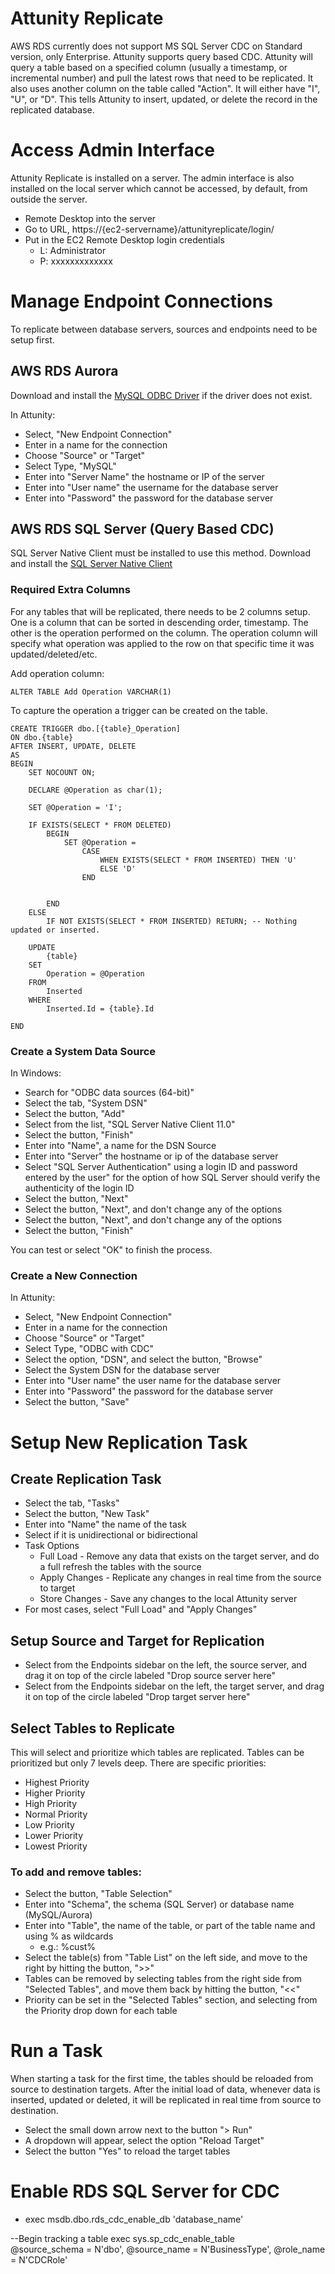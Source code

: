 # Attunity Replicate

AWS RDS currently does not support MS SQL Server CDC on Standard version, only Enterprise. Attunity supports query based CDC. Attunity will query a table based on a specified column (usually a timestamp, or incremental number) and pull the latest rows that need to be replicated. It also uses another column on the table called "Action". It will either have "I", "U", or "D". This tells Attunity to insert, updated, or delete the record in the replicated database.

# Access Admin Interface

Attunity Replicate is installed on a server. The admin interface is also installed on the local server which cannot be accessed, by default, from outside the server.

- Remote Desktop into the server
- Go to URL, https://{ec2-servername}/attunityreplicate/login/
- Put in the EC2 Remote Desktop login credentials
    - L: Administrator
    - P: xxxxxxxxxxxxx

# Manage Endpoint Connections

To replicate between database servers, sources and endpoints need to be setup first. 

## AWS RDS Aurora

Download and install the [MySQL ODBC Driver](https://cdn.mysql.com//Downloads/Connector-ODBC/5.3/mysql-connector-odbc-5.3.10-winx64.msi) if the driver does not exist.

In Attunity:

- Select, "New Endpoint Connection"
- Enter in a name for the connection
- Choose "Source" or "Target"
- Select Type, "MySQL"
- Enter into "Server Name" the hostname or IP of the server
- Enter into "User name" the username for the database server
- Enter into "Password" the password for the database server

## AWS RDS SQL Server (Query Based CDC)

SQL Server Native Client must be installed to use this method. Download and install the [SQL Server Native Client](https://download.microsoft.com/download/B/E/D/BED73AAC-3C8A-43F5-AF4F-EB4FEA6C8F3A/ENU/x64/sqlncli.msi)

### Required Extra Columns

For any tables that will be replicated, there needs to be 2 columns setup. One is a column that can be sorted in descending order, timestamp. The other is the operation performed on the column. The operation column will specify what operation was applied to the row on that specific time it was updated/deleted/etc.

Add operation column:

```
ALTER TABLE Add Operation VARCHAR(1)
```

To capture the operation a trigger can be created on the table.

```
CREATE TRIGGER dbo.[{table}_Operation]
ON dbo.{table}
AFTER INSERT, UPDATE, DELETE
AS 
BEGIN
    SET NOCOUNT ON;

    DECLARE @Operation as char(1);

    SET @Operation = 'I';
    
    IF EXISTS(SELECT * FROM DELETED)
        BEGIN
            SET @Operation = 
                CASE
                    WHEN EXISTS(SELECT * FROM INSERTED) THEN 'U'
                    ELSE 'D'
                END

                
        END
    ELSE 
        IF NOT EXISTS(SELECT * FROM INSERTED) RETURN; -- Nothing updated or inserted.

    UPDATE 
        {table} 
    SET 
        Operation = @Operation 
    FROM 
        Inserted
    WHERE
        Inserted.Id = {table}.Id

END
```

### Create a System Data Source

In Windows:

- Search for "ODBC data sources (64-bit)"
- Select the tab, "System DSN"
- Select the button, "Add"
- Select from the list, "SQL Server Native Client 11.0"
- Select the button, "Finish"
- Enter into "Name", a name for the DSN Source
- Enter into "Server" the hostname or ip of the database server
- Select "SQL Server Authentication" using a login ID and password entered by the user" for the option of how SQL Server should verify the authenticity of the login ID
- Select the button, "Next"
- Select the button, "Next", and don't change any of the options
- Select the button, "Next", and don't change any of the options
- Select the button, "Finish"

You can test or select "OK" to finish the process.

### Create a New Connection

In Attunity:

- Select, "New Endpoint Connection"
- Enter in a name for the connection
- Choose "Source" or "Target"
- Select Type, "ODBC with CDC"
- Select the option, "DSN", and select the button, "Browse"
- Select the System DSN for the database server
- Enter into "User name" the user name for the database server
- Enter into "Password" the password for the database server
- Select the button, "Save"

# Setup New Replication Task

## Create Replication Task

- Select the tab, "Tasks"
- Select the button, "New Task"
- Enter into "Name" the name of the task
- Select if it is unidirectional or bidirectional
- Task Options
    - Full Load - Remove any data that exists on the target server, and do a full refresh the tables with the source
    - Apply Changes - Replicate any changes in real time from the source to target
    - Store Changes - Save any changes to the local Attunity server
- For most cases, select "Full Load" and "Apply Changes"

## Setup Source and Target for Replication

- Select from the Endpoints sidebar on the left, the source server, and drag it on top of the circle labeled "Drop source server here"
- Select from the Endpoints sidebar on the left, the target server, and drag it on top of the circle labeled "Drop target server here"

## Select Tables to Replicate

This will select and prioritize which tables are replicated. Tables can be prioritized but only 7 levels deep. There are specific priorities:

- Highest Priority
- Higher Priority
- High Priority
- Normal Priority
- Low Priority
- Lower Priority
- Lowest Priority

### To add and remove tables:

- Select the button, "Table Selection"
- Enter into "Schema", the schema (SQL Server) or database name (MySQL/Aurora)
- Enter into "Table", the name of the table, or part of the table name and using % as wildcards
    - e.g.: %cust%
- Select the table(s) from "Table List" on the left side, and move to the right by hitting the button, ">>"
- Tables can be removed by selecting tables from the right side from "Selected Tables", and move them back by hitting the button, "<<"
- Priority can be set in the "Selected Tables" section, and selecting from the Priority drop down for each table

# Run a Task

When starting a task for the first time, the tables should be reloaded from source to destination targets. After the initial load of data, whenever data is inserted, updated or deleted, it will be replicated in real time from source to destination.

- Select the small down arrow next to the button "> Run"
- A dropdown will appear, select the option "Reload Target"
- Select the button "Yes" to reload the target tables

# Enable RDS SQL Server for CDC

- exec msdb.dbo.rds_cdc_enable_db 'database_name'


--Begin tracking a table
exec sys.sp_cdc_enable_table   
    @source_schema           = N'dbo',
    @source_name             = N'BusinessType',
    @role_name               = N'CDCRole'
